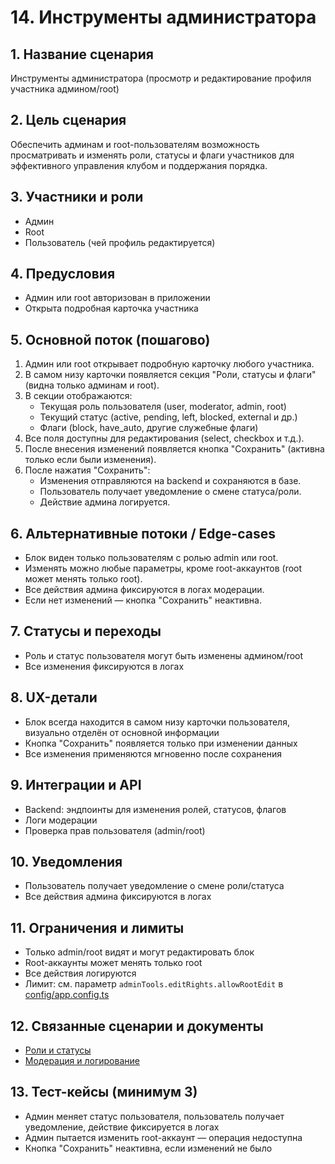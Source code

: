 # 14. Инструменты администратора

## 1. Название сценария
Инструменты администратора (просмотр и редактирование профиля участника админом/root)

## 2. Цель сценария
Обеспечить админам и root-пользователям возможность просматривать и изменять роли, статусы и флаги участников для эффективного управления клубом и поддержания порядка.

## 3. Участники и роли
- Админ
- Root
- Пользователь (чей профиль редактируется)

## 4. Предусловия
- Админ или root авторизован в приложении
- Открыта подробная карточка участника

## 5. Основной поток (пошагово)
1. Админ или root открывает подробную карточку любого участника.
2. В самом низу карточки появляется секция "Роли, статусы и флаги" (видна только админам и root).
3. В секции отображаются:
   - Текущая роль пользователя (user, moderator, admin, root)
   - Текущий статус (active, pending, left, blocked, external и др.)
   - Флаги (block, have_auto, другие служебные флаги)
4. Все поля доступны для редактирования (select, checkbox и т.д.).
5. После внесения изменений появляется кнопка "Сохранить" (активна только если были изменения).
6. После нажатия "Сохранить":
   - Изменения отправляются на backend и сохраняются в базе.
   - Пользователь получает уведомление о смене статуса/роли.
   - Действие админа логируется.

## 6. Альтернативные потоки / Edge-cases
- Блок виден только пользователям с ролью admin или root.
- Изменять можно любые параметры, кроме root-аккаунтов (root может менять только root).
- Все действия админа фиксируются в логах модерации.
- Если нет изменений — кнопка "Сохранить" неактивна.

## 7. Статусы и переходы
- Роль и статус пользователя могут быть изменены админом/root
- Все изменения фиксируются в логах

## 8. UX-детали
- Блок всегда находится в самом низу карточки пользователя, визуально отделён от основной информации
- Кнопка "Сохранить" появляется только при изменении данных
- Все изменения применяются мгновенно после сохранения

## 9. Интеграции и API
- Backend: эндпоинты для изменения ролей, статусов, флагов
- Логи модерации
- Проверка прав пользователя (admin/root)

## 10. Уведомления
- Пользователь получает уведомление о смене роли/статуса
- Все действия админа фиксируются в логах

## 11. Ограничения и лимиты
- Только admin/root видят и могут редактировать блок
- Root-аккаунты может менять только root
- Все действия логируются
- Лимит: см. параметр `adminTools.editRights.allowRootEdit` в [config/app.config.ts](../../config/app.config.ts)

## 12. Связанные сценарии и документы
- [Роли и статусы](../USER_ROLES_STATUSES.md)
- [Модерация и логирование](../DATABASE_SCHEMA.md)

## 13. Тест-кейсы (минимум 3)
- Админ меняет статус пользователя, пользователь получает уведомление, действие фиксируется в логах
- Админ пытается изменить root-аккаунт — операция недоступна
- Кнопка "Сохранить" неактивна, если изменений не было 
